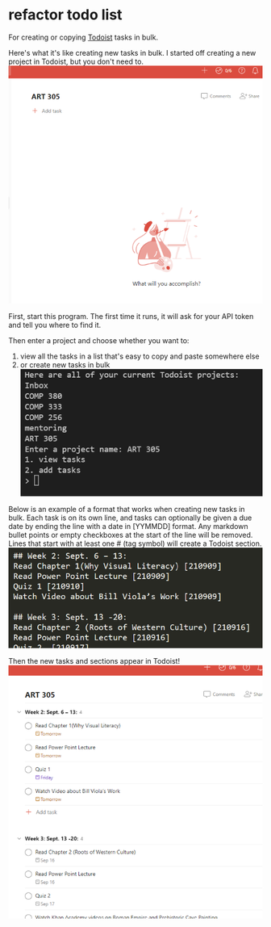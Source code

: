 # refactor todo list

For creating or copying [Todoist](https://todoist.com/) tasks in bulk.

Here's what it's like creating new tasks in bulk. I started off creating a new project in Todoist, but you don't need to.  
![empty Todoist project](images/empty_Todoist_project.png)

First, start this program. The first time it runs, it will ask for your API token and tell you where to find it.

Then enter a project and choose whether you want to:
1. view all the tasks in a list that's easy to copy and paste somewhere else
2. or create new tasks in bulk  
![example project name list](images/example_project_name_list.png)

Below is an example of a format that works when creating new tasks in bulk. Each task is on its own line, and tasks can optionally be given a due date by ending the line with a date in [YYMMDD] format. Any markdown bullet points or empty checkboxes at the start of the line will be removed. Lines that start with at least one # (tag symbol) will create a Todoist section.  
![example tasks input](images/example_tasks_input.png)

Then the new tasks and sections appear in Todoist!  
![example tasks now in Todoist](images/example_tasks_now_in_Todoist.png)
